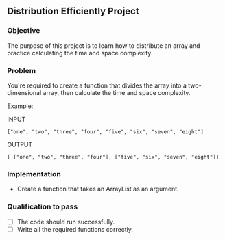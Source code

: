 ## Distribution Efficiently Project

### Objective
The purpose of this project is to learn how to distribute an array and practice calculating the time and space complexity.

### Problem
You're required to create a function that divides the array into a two-dimensional array, then calculate the time and space complexity.

Example:

INPUT
```
["one", "two", "three", "four", "five", "six", "seven", "eight"]
```
OUTPUT
```
[ ["one", "two", "three", "four"], ["five", "six", "seven", "eight"]]
```



### Implementation
- Create a function that takes an ArrayList as an argument.

### Qualification to pass
- [ ] The code should run successfully.
- [ ] Write all the required functions correctly.
